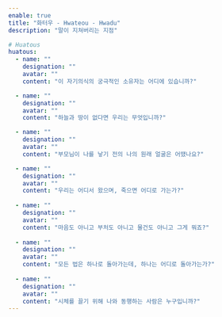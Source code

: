 ```yaml
---
enable: true
title: "화터우 - Hwateou - Hwadu"
description: "말이 지쳐버리는 지점"

# Huatous
huatous:
  - name: ""
    designation: ""
    avatar: ""
    content: "이 자기의식의 궁극적인 소유자는 어디에 있습니까?"

  - name: ""
    designation: ""
    avatar: ""
    content: "하늘과 땅이 없다면 우리는 무엇입니까?"

  - name: ""
    designation: ""
    avatar: ""
    content: "부모님이 나를 낳기 전의 나의 원래 얼굴은 어땠나요?"

  - name: ""
    designation: ""
    avatar: ""
    content: "우리는 어디서 왔으며, 죽으면 어디로 가는가?"
    
  - name: ""
    designation: ""
    avatar: ""
    content: "마음도 아니고 부처도 아니고 물건도 아니고 그게 뭐죠?"
    
  - name: ""
    designation: ""
    avatar: ""
    content: "모든 법은 하나로 돌아가는데, 하나는 어디로 돌아가는가?"
    
  - name: ""
    designation: ""
    avatar: ""
    content: "시체를 끌기 위해 나와 동행하는 사람은 누구입니까?"
---
```

